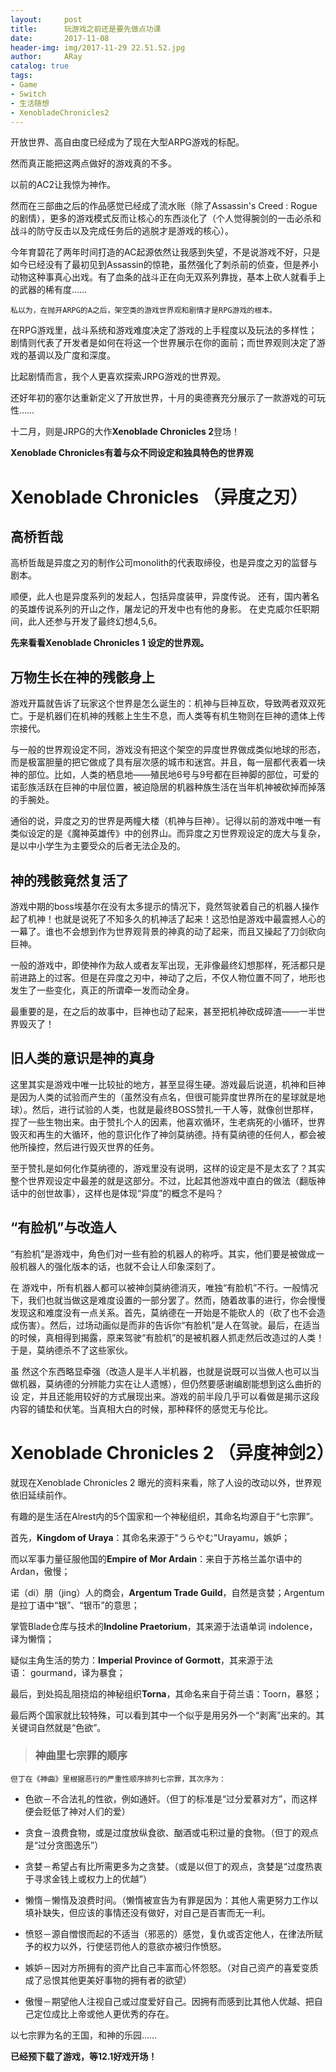 ```yaml
---
layout:     post
title:      玩游戏之前还是要先做点功课
date:       2017-11-08
header-img: img/2017-11-29 22.51.52.jpg
author:     ARay
catalog: true
tags:
- Game
- Switch
- 生活随想
- XenobladeChronicles2
---
```


开放世界、高自由度已经成为了现在大型ARPG游戏的标配。

然而真正能把这两点做好的游戏真的不多。

以前的AC2让我惊为神作。

然而在三部曲之后的作品感觉已经成了流水账（除了Assassin's Creed : Rogue 的剧情），更多的游戏模式反而让核心的东西淡化了（个人觉得腕剑的一击必杀和战斗的防守反击以及完成任务后的逃脱才是游戏的核心）。

今年育碧花了两年时间打造的AC起源依然让我感到失望，不是说游戏不好，只是如今已经没有了最初见到Assassin的惊艳，虽然强化了刺杀前的侦查，但是养小动物这种事真心出戏。有了血条的战斗正在向无双系列靠拢，基本上砍人就看手上的武器的稀有度……

`私以为，在抛开ARPG的A之后，架空类的游戏世界观和剧情才是RPG游戏的根本。`

在RPG游戏里，战斗系统和游戏难度决定了游戏的上手程度以及玩法的多样性；剧情则代表了开发者是如何在将这一个世界展示在你的面前；而世界观则决定了游戏的基调以及广度和深度。

比起剧情而言，我个人更喜欢探索JRPG游戏的世界观。

还好年初的塞尔达重新定义了开放世界，十月的奥德赛充分展示了一款游戏的可玩性……

十二月，则是JRPG的大作**Xenoblade Chronicles 2**登场！

**Xenoblade Chronicles有着与众不同设定和独具特色的世界观**

# Xenoblade Chronicles （异度之刃）

## 高桥哲哉

高桥哲哉是异度之刃的制作公司monolith的代表取缔役，也是异度之刃的监督与剧本。

顺便，此人也是异度系列的发起人，包括异度装甲，异度传说。
还有，国内著名的英雄传说系列的开山之作，屠龙记的开发中也有他的身影。
在史克威尔任职期间，此人还参与开发了最终幻想4,5,6。

**先来看看Xenoblade Chronicles 1 设定的世界观。**

## 万物生长在神的残骸身上

游戏开篇就告诉了玩家这个世界是怎么诞生的：机神与巨神互砍，导致两者双双死亡。于是机器们在机神的残骸上生生不息，而人类等有机生物则在巨神的遗体上传宗接代。

与一般的世界观设定不同，游戏没有把这个架空的异度世界做成类似地球的形态，而是极富胆量的把它做成了具有层次感的城市和迷宫。并且，每一层都代表着一块神的部位。比如，人类的栖息地——殖民地6号与9号都在巨神脚的部位，可爱的诺彭族活跃在巨神的中层位置，被迫隐居的机器种族生活在当年机神被砍掉而掉落的手腕处。

通俗的说，异度之刃的世界是两幢大楼（机神与巨神）。记得以前的游戏中唯一有类似设定的是《魔神英雄传》中的创界山。而异度之刃世界观设定的庞大与复杂，是以中小学生为主要受众的后者无法企及的。

## 神的残骸竟然复活了

游戏中期的boss埃基尔在没有太多提示的情况下，竟然驾驶着自己的机器人操作起了机神！也就是说死了不知多久的机神活了起来！这恐怕是游戏中最震撼人心的一幕了。谁也不会想到作为世界观背景的神真的动了起来，而且又操起了刀剑砍向巨神。

一般的游戏中，即使神作为敌人或者友军出现，无非像最终幻想那样，死活都只是前进路上的过客。但是在异度之刃中，神动了之后，不仅人物位置不同了，地形也发生了一些变化，真正的所谓牵一发而动全身。

最重要的是，在之后的故事中，巨神也动了起来，甚至把机神砍成碎渣——一半世界毁灭了！

## 旧人类的意识是神的真身

这里其实是游戏中唯一比较扯的地方，甚至显得生硬。游戏最后说道，机神和巨神是因为人类的试验而产生的（虽然没有点名，但很可能异度世界所在的星球就是地 球）。然后，进行试验的人类，也就是最终BOSS赞扎一干人等，就像创世那样，捏了一些生物出来。由于赞扎个人的因素，他喜欢循环，生老病死的小循环，世界毁灭和再生的大循环，他的意识化作了神剑莫纳德。持有莫纳德的任何人，都会被他所操控，然后进行毁灭世界的任务。

至于赞扎是如何化作莫纳德的，游戏里没有说明，这样的设定是不是太玄了？其实整个世界观设定中最差的就是这部分。不过，比起其他游戏中直白的做法（翻版神话中的创世故事），这样也是体现“异度”的概念不是吗？

## “有脸机”与改造人

“有脸机”是游戏中，角色们对一些有脸的机器人的称呼。其实，他们要是被做成一般机器人的强化版本的话，也就不会让人印象深刻了。

在 游戏中，所有机器人都可以被神剑莫纳德消灭，唯独“有脸机”不行。一般情况下，我们也就当做这是难度设置的一部分罢了。然而，随着故事的进行，你会慢慢发现这和难度没有一点关系。首先，莫纳德在一开始是不能砍人的（砍了也不会造成伤害）。然后，过场动画似是而非的告诉你“有脸机”是人在驾驶。最后，在适当的时候，真相得到揭露，原来驾驶“有脸机”的是被机器人抓走然后改造过的人类！于是，莫纳德杀不了这些家伙。

虽 然这个东西略显牵强（改造人是半人半机器，也就是说既可以当做人也可以当做机器，莫纳德的分辨能力实在让人遗憾），但仍然要感谢编剧能想到这么曲折的设 定，并且还能用较好的方式展现出来。游戏的前半段几乎可以看做是揭示这段内容的铺垫和伏笔。当真相大白的时候，那种释怀的感觉无与伦比。

# Xenoblade Chronicles 2 （异度神剑2）

就现在Xenoblade Chronicles 2 曝光的资料来看，除了人设的改动以外，世界观依旧延续前作。

有趣的是生活在Alrest内的5个国家和一个神秘组织，其命名均源自于“七宗罪”。

首先，**Kingdom of Uraya**：其命名来源于"うらやむ"Urayamu，嫉妒；

而以军事力量征服他国的**Empire of Mor Ardain**：来自于苏格兰盖尔语中的Ardan，傲慢；

诺（di）朋（jing）人的商会，**Argentum Trade Guild**，自然是贪婪；Argentum是拉丁语中“银”、“银币”的意思；

掌管Blade仓库与技术的**Indoline Praetorium**，其来源于法语单词 indolence，译为懒惰；

疑似主角生活的势力：**Imperial Province of Gormott**，其来源于法语： gourmand，译为暴食；

最后，到处捣乱阻挠焰的神秘组织**Torna**，其命名来自于荷兰语：Toorn，暴怒；

最后两个国家就比较特殊，可以看到其中一个似乎是用另外一个“剥离”出来的。其关键词自然就是“色欲”。

> ### 神曲里七宗罪的顺序

`但丁在《神曲》里根据恶行的严重性顺序排列七宗罪，其次序为：`

- 色欲－不合法礼的性欲，例如通奸。（但丁的标准是“过分爱慕对方”，而这样便会贬低了神对人们的爱）

- 贪食－浪费食物，或是过度放纵食欲、酗酒或屯积过量的食物。（但丁的观点是“过分贪图逸乐”）

- 贪婪－希望占有比所需更多为之贪婪。（或是以但丁的观点，贪婪是“过度热衷于寻求金钱上或权力上的优越”）

- 懒惰－懒惰及浪费时间。（懒惰被宣告为有罪是因为：其他人需更努力工作以填补缺失，但应该的事情还没有做好，对自己是百害而无一利。

- 愤怒－源自憎恨而起的不适当（邪恶的）感觉，复仇或否定他人，在律法所赋予的权力以外，行使惩罚他人的意欲亦被归作愤怒。

- 嫉妒－因对方所拥有的资产比自己丰富而心怀怨怒。（对自己资产的喜爱变质成了忌恨其他更美好事物的拥有者的欲望）

- 傲慢－期望他人注视自己或过度爱好自己。因拥有而感到比其他人优越、把自己定位成比上帝或他人更优秀的存在。

以七宗罪为名的王国，和神的乐园……

**已经预下载了游戏，等12.1好戏开场！**
